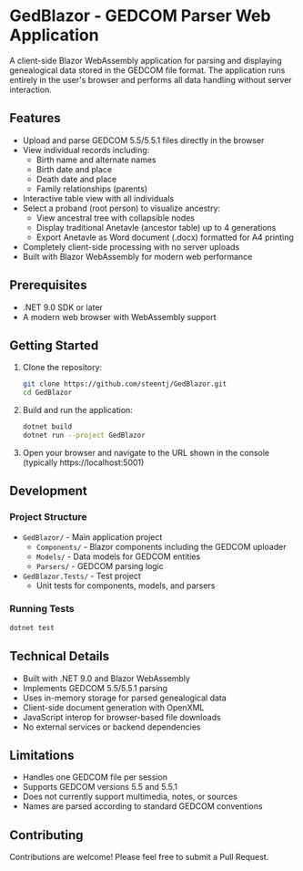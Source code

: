# GedBlazor - GEDCOM Parser Web Application

A client-side Blazor WebAssembly application for parsing and displaying genealogical data stored in the GEDCOM file format. The application runs entirely in the user's browser and performs all data handling without server interaction.

## Features

- Upload and parse GEDCOM 5.5/5.5.1 files directly in the browser
- View individual records including:
  - Birth name and alternate names
  - Birth date and place
  - Death date and place
  - Family relationships (parents)
- Interactive table view with all individuals
- Select a proband (root person) to visualize ancestry:
  - View ancestral tree with collapsible nodes
  - Display traditional Anetavle (ancestor table) up to 4 generations
  - Export Anetavle as Word document (.docx) formatted for A4 printing
- Completely client-side processing with no server uploads
- Built with Blazor WebAssembly for modern web performance

## Prerequisites

- .NET 9.0 SDK or later
- A modern web browser with WebAssembly support

## Getting Started

1. Clone the repository:
   ```bash
   git clone https://github.com/steentj/GedBlazor.git
   cd GedBlazor
   ```

2. Build and run the application:
   ```bash
   dotnet build
   dotnet run --project GedBlazor
   ```

3. Open your browser and navigate to the URL shown in the console (typically https://localhost:5001)

## Development

### Project Structure

- `GedBlazor/` - Main application project
  - `Components/` - Blazor components including the GEDCOM uploader
  - `Models/` - Data models for GEDCOM entities
  - `Parsers/` - GEDCOM parsing logic
- `GedBlazor.Tests/` - Test project
  - Unit tests for components, models, and parsers

### Running Tests

```bash
dotnet test
```

## Technical Details

- Built with .NET 9.0 and Blazor WebAssembly
- Implements GEDCOM 5.5/5.5.1 parsing
- Uses in-memory storage for parsed genealogical data
- Client-side document generation with OpenXML
- JavaScript interop for browser-based file downloads
- No external services or backend dependencies

## Limitations

- Handles one GEDCOM file per session
- Supports GEDCOM versions 5.5 and 5.5.1
- Does not currently support multimedia, notes, or sources
- Names are parsed according to standard GEDCOM conventions

## Contributing

Contributions are welcome! Please feel free to submit a Pull Request.

